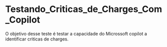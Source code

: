 # Testando_Criticas_de_Charges_Com_Copilot
O objetivo desse teste é testar a capacidade do Microssoft copilot a identificar criticas de charges.
